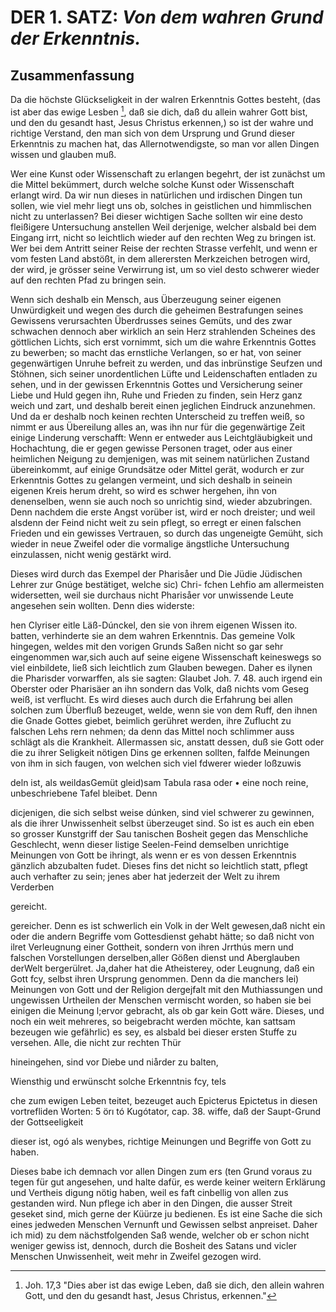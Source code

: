 <!-- Seite 41, content-0061.xml -->

DER 1. SATZ: *Von dem wahren Grund der Erkenntnis.*
===================================================

Zusammenfassung
---------------

Da die höchste Glückseligkeit in der walren Erkenntnis
Gottes besteht, (das ist aber das ewige Lesben [^b_01_01_01],
daß sie dich, daß du allein wahrer Gott
bist, und den du gesandt hast, Jesus Christus
erkennen,) so ist der wahre und richtige Verstand, den
man sich von dem Ursprung und Grund dieser Erkenntnis
zu machen hat, das Allernotwendigste, so
man vor allen Dingen wissen und glauben muß.

Wer eine Kunst oder Wissenschaft zu erlangen
begehrt, der ist zunächst um die Mittel bekümmert,
durch welche solche Kunst oder
Wissenschaft erlangt wird. Da wir nun
dieses in natürlichen und irdischen Dingen tun sollen,
wie viel mehr liegt uns ob, solches in geistlichen und
himmlischen nicht zu unterlassen? Bei dieser wichtigen
Sache sollten wir eine desto fleißigere Untersuchung anstellen<!-- Seite 42 -->
Weil derjenige, welcher alsbald bei dem Eingang
irrt, nicht so leichtlich wieder auf den rechten Weg
zu bringen ist. Wer bei dem Antritt seiner Reise der
rechten Strasse verfehlt, und wenn er vom festen Land
abstößt, in dem allerersten Merkzeichen betrogen wird,
der wird, je grösser seine Verwirrung ist, um so viel desto
schwerer wieder auf den rechten Pfad zu bringen sein.

Wenn sich deshalb ein Mensch, aus Überzeugung seiner
eigenen Unwürdigkeit und wegen des durch die geheimen
Bestrafungen seines Gewissens verursachten Überdrusses
seines Gemüts, und des zwar schwachen dennoch
aber wirklich an sein Herz strahlenden Scheines des
göttlichen Lichts, sich erst vornimmt, sich um die wahre
Erkenntnis Gottes zu bewerben; so macht das
ernstliche Verlangen, so er hat, von seiner gegenwärtigen
Unruhe  befreit zu werden, und das inbrünstige Seufzen
und Stöhnen, sich seiner unordentlichen Lüfte und Leidenschaften
entladen zu sehen, und in der gewissen Erkenntnis
Gottes und Versicherung seiner Liebe und Huld gegen
ihn, Ruhe und Frieden zu finden, sein Herz ganz
weich und zart, und deshalb bereit einen jeglichen Eindruck
anzunehmen. Und da er deshalb noch keinen rechten Unterscheid
zu treffen weiß, so nimmt er aus Übereilung alles
an, was ihn nur für die gegenwärtige Zeit einige Linderung
verschafft: Wenn er entweder aus Leichtgläubigkeit
und Hochachtung, die er gegen gewisse Personen traget,
oder aus einer heimlichen Neigung zu demjenigen,
was mit seinem natürlichen Zustand übereinkommt, auf
einige Grundsätze oder Mittel gerät, wodurch er zur
Erkenntnis Gottes zu gelangen vermeint, und sich deshalb
in seinein eigenen Kreis herum dreht, so wird es schwer
hergehen, ihn von denenselben, wenn sie auch noch so unrichtig
sind, wieder abzubringen. Denn nachdem die
erste Angst vorüber ist, wird er noch dreister; und weil
alsdenn der Feind nicht weit zu sein pflegt, so erregt
er einen falschen Frieden und ein gewisses Vertrauen, so<!-- Seite 43 -->
durch das ungeneigte Gemüht, sich wieder in neue
Zweifel oder die vormalige ängstliche Untersuchung
einzulassen, nicht wenig gestärkt wird.

<!-- TODO -->

Dieses wird durch das Exempel der Pharisåer und Die Jüdie Jüdischen
Lehrer zur Gnúge bestätiget, welche sic) Chri- fchen Lehfio am
allermeisten widersetten, weil sie durchaus nicht Pharisåer vor
unwissende Leute angesehen sein wollten. Denn dies widerste:

hen Clyriser eitle Läß-Dúnckel, den sie von ihrem eigenen Wissen ito.
batten, verhinderte sie an dem wahren Erkenntnis. Das gemeine Volk
hingegen, weldes mit den vorigen Grunds Saßen nicht so gar sehr
eingenommen war,sich auch auf seine eigene Wissenschaft keineswegs so
viel einbildete, ließ sich leichtlich zum Glauben bewegen. Daher
es ilynen die Pharisder vorwarffen, als sie sagten: Glaubet Joh. 7. 48.
auch irgend ein Oberster oder Pharisäer an ihn sondern das Volk, daß
nichts vom Geseg weiß, ist verflucht. Es wird dieses auch durch die
Erfahrung bei allen solchen zum Überfluß bezeuget, welde, wenn sie
von dem Ruff, den ihnen die Gnade Gottes giebet, beimlich gerühret
werden, ihre Zuflucht zu falschen Lehs rern nehmen; da denn das Mittel
noch schlimmer auss schlägt als die Krankheit. Allermassen sic, anstatt
dessen, duß sie Gott oder die zu ihrer Seligkeit nötigen Dins ge
erkennen sollten, falfde Meinungen von ihm in sich faugen, von welchen
sich viel fdwerer wieder loßzuwis

deln ist, als weildasGemüt gleid)sam Tabula rasa oder • eine noch
reine, unbeschriebene Tafel bleibet. Denn

dicjenigen, die sich selbst weise dúnken, sind viel schwerer zu gewinnen,
als die ihrer Unwissenheit selbst überzeuget sind. So ist es auch ein
eben so grosser Kunstgriff der Sau tanischen Bosheit gegen das Menschliche
Geschlecht, wenn dieser listige Seelen-Feind demselben unrichtige
Meinungen von Gott be ihringt, als wenn er es von dessen Erkenntnis
gänzlich abzubalten fudet. Dieses fins det nicht so leichtlich statt,
pflegt auch verhafter zu sein; jenes aber hat jederzeit der Welt zu
ihrem Verderben

gereicht.


<!-- Seite 44 -->

gereicher. Denn es ist schwerlich ein Volk in der Welt gewesen,daß nicht
ein oder die andern Begriffe vom Gottesdienst gehabt hätte; so daß
nicht von ilret Verleugnung einer Gottheit, sondern von ihren Jrrthús
mern und falschen Vorstellungen derselben,aller Gößen dienst und
Aberglauben derWelt bergerülret. Ja,daher hat die Atheisterey, oder
Leugnung, daß ein Gott fcy, selbst ihren Ursprung genommen. Denn da
die manchers lei) Meinungen von Gott und der Religion dergejfalt mit
den Muthiassungen und ungewissen Urtheilen der Menschen vermischt
worden, so haben sie bei einigen die Meinung l;ervor gebracht, als ob
gar kein Gott wäre. Dieses, und noch ein weit mehreres, so beigebracht
werden möchte, kan sattsam bezeugen wie gefährlic) es sey, es alsbald
bei dieser ersten Stuffe zu versehen. Alle, die nicht zur rechten Thür

hineingehen, sind vor Diebe und niårder zu balten,

Wiensthig und erwünscht solche Erkenntnis fcy, tels

che zum ewigen Leben teitet, bezeuget auch Epicterus Epictetus in diesen
vortrefliden Worten: 5 örı tó Kugótator, cap. 38. wiffe, daß der
Saupt-Grund der Gottseeligkeit

dieser ist, ogó als wenybes, richtige Meinungen und Begriffe von Gott
zu haben.

Dieses babe ich demnach vor allen Dingen zum ers (ten Grund voraus
zu tegen für gut angesehen, und halte dafür, es werde keiner weitern
Erklärung und Vertheis digung nötig haben, weil es faft cinbellig von
allen zus gestanden wird. Nun pflege ich aber in den Dingen, die ausser
Streit geseket sind, mich gerne der Küürze ju bedienen. Es ist eine
Sache die sich eines jedweden Menschen Vernunft und Gewissen selbst
anpreiset. Daher ich mid) zu dem nächstfolgenden Saß wende, welcher ob
er schon nicht weniger gewiss ist, dennoch, durch die Bosheit des Satans
und vicler Menschen Unwissenheit, weit mehr in Zweifel gezogen wird.

<!-- fussnoten -->

[^b_01_01_01]: Joh. 17,3 "Dies aber ist das ewige Leben, daß sie dich, den allein wahren Gott, und den du gesandt hast, Jesus Christus, erkennen."
